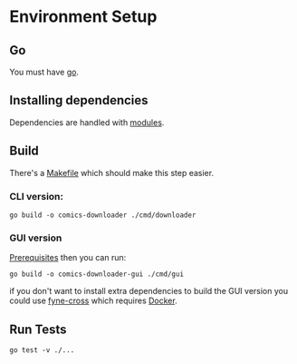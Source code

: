 # Environment Setup

## Go

You must have [go](https://golang.org/doc/install).

## Installing dependencies

Dependencies are handled with [modules](https://github.com/golang/go/wiki/Modules).

## Build

There's a [Makefile](https://github.com/Girbons/comics-downloader/blob/master/Makefile) which should make this step easier.

### CLI version:

```
go build -o comics-downloader ./cmd/downloader
```

### GUI version

[Prerequisites](https://fyne.io//develop/compiling.html) then you can run:

```
go build -o comics-downloader-gui ./cmd/gui
```

if you don't want to install extra dependencies to build the GUI version you could use [fyne-cross](https://github.com/lucor/fyne-cross)
which requires [Docker](https://www.docker.com/get-started).

## Run Tests

```
go test -v ./...
```

